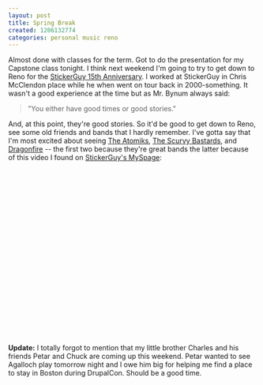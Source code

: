```yaml
---
layout: post
title: Spring Break
created: 1206132774
categories: personal music reno
---
```

Almost done with classes for the term. Got to do the presentation for my Capstone class tonight. I think next weekend I'm going to try to get down to Reno for the <a href="http://stickerguy.wordpress.com/2008/03/19/lineup-has-been-finalized/">StickerGuy 15th Anniversary</a>. I worked at StickerGuy in Chris McClendon place while he when went on tour back in 2000-something. It wasn't a good experience at the time but as Mr. Bynum always said: 
<blockquote>"You either have good times or good stories."</blockquote>
And, at this point, they're good stories. So it'd be good to get down to Reno, see some old friends and bands that I hardly remember. I've gotta say that I'm most excited about seeing <a href="http://www.myspace.com/atomiks">The Atomiks</a>, <a href="  http://www.myspace.com/scurvybastards">The Scurvy Bastards</a>, and <a href="http://www.myspace.com/everybodydragonfire">Dragonfire</a> -- the first two because they're great bands the latter because of this video I found on <a href="http://www.myspace.com/stickerguy">StickerGuy's MySpage</a>:
<object width="425" height="355"><param name="movie" value="http://www.youtube.com/v/cMgo0kSxu1M&hl=en"></param><param name="wmode" value="transparent"></param><embed src="http://www.youtube.com/v/cMgo0kSxu1M&hl=en" type="application/x-shockwave-flash" wmode="transparent" width="425" height="355"></embed></object>

<strong>Update:</strong> I totally forgot to mention that my little brother Charles and his friends Petar and Chuck are coming up this weekend. Petar wanted to see Agalloch play tomorrow night and I owe him big for helping me find a place to stay in Boston during DrupalCon. Should be a good time.
